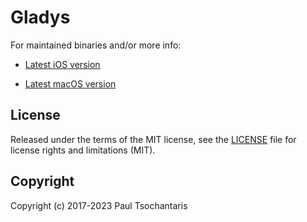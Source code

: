 Gladys
======

For maintained binaries and/or more info:

- [Latest iOS version](http://www.bru.build/app/gladys)

- [Latest macOS version](http://www.bru.build/gladys-for-macos)

## License

Released under the terms of the MIT license, see the [LICENSE](LICENSE.txt) file for license rights and limitations (MIT).

## Copyright

Copyright (c) 2017-2023 Paul Tsochantaris
